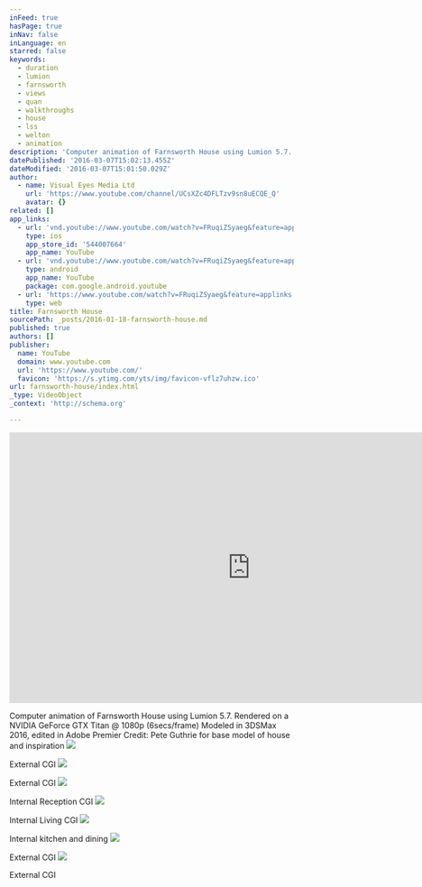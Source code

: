 ```yaml
---
inFeed: true
hasPage: true
inNav: false
inLanguage: en
starred: false
keywords:
  - duration
  - lumion
  - farnsworth
  - views
  - quan
  - walkthroughs
  - house
  - lss
  - welton
  - animation
description: 'Computer animation of Farnsworth House using Lumion 5.7. Rendered on a NVIDIA GeForce GTX Titan @ 1080p (6secs/frame) Modeled in 3DSMax 2016, edited in Adobe Premier Credit: Pete Guthrie for base model of house and inspiration'
datePublished: '2016-03-07T15:02:13.455Z'
dateModified: '2016-03-07T15:01:50.029Z'
author:
  - name: Visual Eyes Media Ltd
    url: 'https://www.youtube.com/channel/UCsXZc4DFLTzv9sn8uECQE_Q'
    avatar: {}
related: []
app_links:
  - url: 'vnd.youtube://www.youtube.com/watch?v=FRuqiZSyaeg&feature=applinks'
    type: ios
    app_store_id: '544007664'
    app_name: YouTube
  - url: 'vnd.youtube://www.youtube.com/watch?v=FRuqiZSyaeg&feature=applinks'
    type: android
    app_name: YouTube
    package: com.google.android.youtube
  - url: 'https://www.youtube.com/watch?v=FRuqiZSyaeg&feature=applinks'
    type: web
title: Farnsworth House
sourcePath: _posts/2016-01-18-farnsworth-house.md
published: true
authors: []
publisher:
  name: YouTube
  domain: www.youtube.com
  url: 'https://www.youtube.com/'
  favicon: 'https://s.ytimg.com/yts/img/favicon-vflz7uhzw.ico'
url: farnsworth-house/index.html
_type: VideoObject
_context: 'http://schema.org'

---
```

<iframe src="https://cdn.embedly.com/widgets/media.html?src=https%3A%2F%2Fwww.youtube.com%2Fembed%2FFRuqiZSyaeg%3Ffeature%3Doembed&amp;url=https%3A%2F%2Fwww.youtube.com%2Fwatch%3Fv%3DFRuqiZSyaeg&amp;image=https%3A%2F%2Fi.ytimg.com%2Fvi%2FFRuqiZSyaeg%2Fhqdefault.jpg&amp;key=b7d04c9b404c499eba89ee7072e1c4f7&amp;type=text%2Fhtml&amp;schema=youtube" width="854" height="480" scrolling="no" frameborder="0" allowfullscreen="allowfullscreen" style=""></iframe>

Computer animation of Farnsworth House using Lumion 5.7\. Rendered on a NVIDIA GeForce GTX Titan @ 1080p (6secs/frame) Modeled in 3DSMax 2016, edited in Adobe Premier Credit: Pete Guthrie for base model of house and inspiration
![](https://s3-us-west-2.amazonaws.com/the-grid-img/p/2a9ca8e80c6bd9a6fdca732fe75ac7d2ee644769.jpg)

External CGI
![](https://s3-us-west-2.amazonaws.com/the-grid-img/p/57cc417d64af67533dd63d80db869b9fd30cf77d.jpg)

External CGI
![](https://s3-us-west-2.amazonaws.com/the-grid-img/p/a49b3f7738354e5d1ed9f0377bb112f6443f2e9c.jpg)

Internal Reception CGI
![](https://s3-us-west-2.amazonaws.com/the-grid-img/p/5f080cd5824de6ba2847dffa9b6f6e923a0f728c.jpg)

Internal Living CGI
![](https://s3-us-west-2.amazonaws.com/the-grid-img/p/de1c31943ca315892240d364c6ddc6804df2751a.jpg)

Internal kitchen and dining
![](https://s3-us-west-2.amazonaws.com/the-grid-img/p/9e34520d553385bb6fedd4a5fd557d7a0a857edf.jpg)

External CGI
![](https://s3-us-west-2.amazonaws.com/the-grid-img/p/9245f26741e46d5cc9c1e6113c84f1759be8e14d.jpg)

External CGI